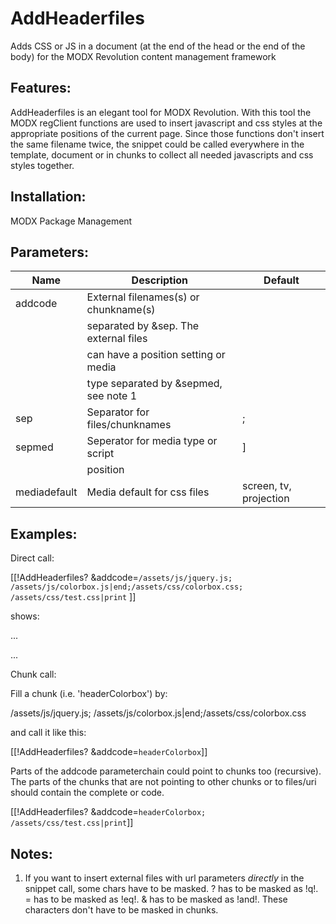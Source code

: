 AddHeaderfiles
================================================================================

Adds CSS or JS in a document (at the end of the head or the end of the body)
for the MODX Revolution content management framework

Features:
--------------------------------------------------------------------------------
AddHeaderfiles is an elegant tool for MODX Revolution. With this tool the MODX
regClient functions are used to insert javascript and css styles at the
appropriate positions of the current page. Since those functions don't insert
the same filename twice, the snippet could be called everywhere in the template,
document or in chunks to collect all needed javascripts and css styles together.

Installation:
--------------------------------------------------------------------------------
MODX Package Management

Parameters:
--------------------------------------------------------------------------------

Name         | Description                              | Default
------------ | ---------------------------------------- | ----------------------
addcode      | External filenames(s) or chunkname(s)    |
             | separated by &sep. The external files    |
             | can have a position setting or media     |
             | type separated by &sepmed, see note 1    |
sep          | Separator for files/chunknames           | ;
sepmed       | Seperator for media type or script       | ]
             | position                                 |
mediadefault | Media default for css files              | screen, tv, projection

Examples:
--------------------------------------------------------------------------------

Direct call:

[[!AddHeaderfiles?
&addcode=`/assets/js/jquery.js;
/assets/js/colorbox.js|end;/assets/css/colorbox.css;
/assets/css/test.css|print`
]]

shows:

...
    <script type="text/javascript" src="/assets/js/jquery.js"></script>
    <link rel="stylesheet" type="text/css" href="/assets/css/colorbox.css" media="screen, tv, projection" />
    <link rel="stylesheet" type="text/css" href="/assets/css/test.css" media="print" />
</head>
...
    <script type="text/javascript" src="/assets/js/colorbox.js"></script>
</body>

Chunk call:

Fill a chunk (i.e. 'headerColorbox') by:

/assets/js/jquery.js;
/assets/js/colorbox.js|end;/assets/css/colorbox.css

and call it like this:

[[!AddHeaderfiles?
&addcode=`headerColorbox`]]

Parts of the addcode parameterchain could point to chunks too (recursive). The
parts of the chunks that are not pointing to other chunks or to files/uri should
contain the complete <style>...</style> or <script>...</script> code.

[[!AddHeaderfiles?
&addcode=`headerColorbox;
/assets/css/test.css|print`]]

Notes:
--------------------------------------------------------------------------------
1. If you want to insert external files with url parameters *directly* in the
snippet call, some chars have to be masked. ? has to be masked as !q!. =
has to be masked as !eq!. & has to be masked as !and!. These characters
don't have to be masked in chunks.
